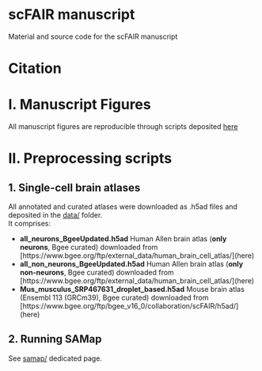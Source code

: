 # scFAIR manuscript
Material and source code for the scFAIR manuscript

# Citation

# I. Manuscript Figures

All manuscript figures are reproducible through scripts deposited [here](./figures/)

# II. Preprocessing scripts

## 1. Single-cell brain atlases
All annotated and curated atlases were downloaded as .h5ad files and deposited in the [data/](./data/) folder.<br/>
It comprises:
<ul>
  <li><b>all_neurons_BgeeUpdated.h5ad</b> Human Allen brain atlas (<b>only neurons</b>, Bgee curated) downloaded from [https://www.bgee.org/ftp/external_data/human_brain_cell_atlas/](here)</li>
  <li><b>all_non_neurons_BgeeUpdated.h5ad</b> Human Allen brain atlas (<b>only non-neurons</b>, Bgee curated) downloaded from [https://www.bgee.org/ftp/external_data/human_brain_cell_atlas/](here)</li>
  <li><b>Mus_musculus_SRP467631_droplet_based.h5ad</b> Mouse brain atlas (Ensembl 113 (GRCm39), Bgee curated) downloaded from [https://www.bgee.org/ftp/bgee_v16_0/collaboration/scFAIR/h5ad/](here)</li>
</ul>

## 2. Running SAMap

See [samap/](./samap) dedicated page.

